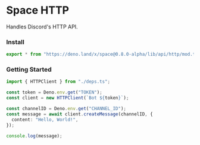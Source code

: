 # Space HTTP

Handles Discord's HTTP API.

### Install

```ts
export * from "https://deno.land/x/space@0.8.0-alpha/lib/api/http/mod.ts";
```

### Getting Started

```ts
import { HTTPClient } from "./deps.ts";

const token = Deno.env.get("TOKEN");
const client = new HTTPClient(`Bot ${token}`);

const channelID = Deno.env.get("CHANNEL_ID");
const message = await client.createMessage(channelID, {
  content: "Hello, World!",
});

console.log(message);
```
